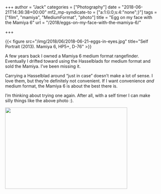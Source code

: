 +++
author = "Jack"
categories = ["Photography"]
date = "2018-06-21T14:36:38+00:00"
mf2_mp-syndicate-to = ["a:1:{i:0;s:4:\"none\";}"]
tags = ["film", "mamiya", "MediumFormat", "photo"]
title = "Egg on my face with the Mamiya 6"
url = "/2018/eggs-on-my-face-with-the-mamiya-6/"

+++

{{< figure src="/img/2018/06/2018-06-21-eggs-in-eyes.jpg" title="Self Portrait (2013). Mamiya 6, HP5+, D-76" >}}

A few years back I owned a Mamiya 6 medium format rangefinder. Eventually I drifted toward using the Hasselblads for medium format and sold the Mamiya. I&#8217;ve been missing it.

Carrying a Hasselblad around &#8220;just in case&#8221; doesn&#8217;t make a lot of sense. I love them, but they&#8217;re definitely not convenient. If I want convenience _and_ medium format, the Mamiya 6 is about the best there is.

I&#8217;m thinking about trying one again. After all, with a self timer I can make silly things like the above photo :).

<img class="alignnone size-full wp-image-1362" src="/img/2018/06/2018-06-21_mamiya6.jpg" alt="" width="400" height="268" srcset="/img/2018/06/2018-06-21_mamiya6.jpg 400w, /img/2018/06/2018-06-21_mamiya6-300x201.jpg 300w" sizes="(max-width: 400px) 100vw, 400px" />